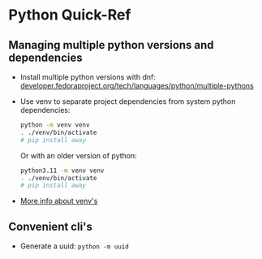 # Python Quick-Ref

## Managing multiple python versions and dependencies

* Install multiple python versions with dnf:
  [developer.fedoraproject.org/tech/languages/python/multiple-pythons](https://developer.fedoraproject.org/tech/languages/python/multiple-pythons.html)

* Use venv to separate project dependencies from system python dependencies:

  ```sh
  python -m venv venv
  . ./venv/bin/activate
  # pip install away
  ```

  Or with an older version of python:

  ```sh
  python3.11 -m venv venv
  . ./venv/bin/activate
  # pip install away
  ```

* [More info about venv's](https://realpython.com/python-virtual-environments-a-primer/)


## Convenient cli's

* Generate a uuid: `python -m uuid`

